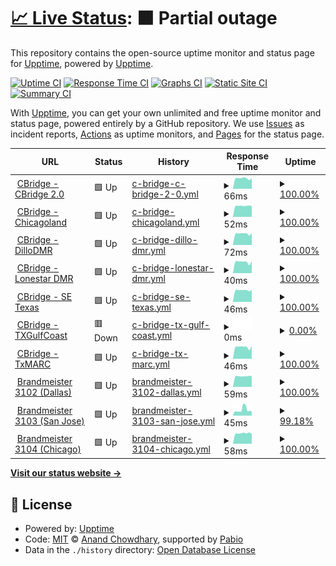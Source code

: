 # [📈 Live Status](https://demo.upptime.js.org): <!--live status--> **🟧 Partial outage**

This repository contains the open-source uptime monitor and status page for [Upptime](https://upptime.js.org), powered by [Upptime](https://github.com/upptime/upptime).

[![Uptime CI](https://github.com/Cotterville/upptime/workflows/Uptime%20CI/badge.svg)](https://github.com/Cotterville/upptime/actions?query=workflow%3A%22Uptime+CI%22)
[![Response Time CI](https://github.com/Cotterville/upptime/workflows/Response%20Time%20CI/badge.svg)](https://github.com/Cotterville/upptime/actions?query=workflow%3A%22Response+Time+CI%22)
[![Graphs CI](https://github.com/Cotterville/upptime/workflows/Graphs%20CI/badge.svg)](https://github.com/Cotterville/upptime/actions?query=workflow%3A%22Graphs+CI%22)
[![Static Site CI](https://github.com/Cotterville/upptime/workflows/Static%20Site%20CI/badge.svg)](https://github.com/Cotterville/upptime/actions?query=workflow%3A%22Static+Site+CI%22)
[![Summary CI](https://github.com/Cotterville/upptime/workflows/Summary%20CI/badge.svg)](https://github.com/Cotterville/upptime/actions?query=workflow%3A%22Summary+CI%22)

With [Upptime](https://upptime.js.org), you can get your own unlimited and free uptime monitor and status page, powered entirely by a GitHub repository. We use [Issues](https://github.com/upptime/upptime/issues) as incident reports, [Actions](https://github.com/Cotterville/upptime/actions) as uptime monitors, and [Pages](https://demo.upptime.js.org) for the status page.

<!--start: status pages-->
<!-- This summary is generated by Upptime (https://github.com/upptime/upptime) -->
<!-- Do not edit this manually, your changes will be overwritten -->
<!-- prettier-ignore -->
| URL | Status | History | Response Time | Uptime |
| --- | ------ | ------- | ------------- | ------ |
| <img alt="" src="https://raw.githubusercontent.com/Cotterville/upptime/master/assets/tower-favicon.ico" height="13"> [CBridge - CBridge 2.0](64.111.99.38) | 🟩 Up | [c-bridge-c-bridge-2-0.yml](https://github.com/Cotterville/upptime/commits/HEAD/history/c-bridge-c-bridge-2-0.yml) | <details><summary><img alt="Response time graph" src="./graphs/c-bridge-c-bridge-2-0/response-time-week.png" height="20"> 66ms</summary><br><a href="https://status.dmrtexas.net/history/c-bridge-c-bridge-2-0"><img alt="Response time 28" src="https://img.shields.io/endpoint?url=https%3A%2F%2Fraw.githubusercontent.com%2FCotterville%2Fupptime%2FHEAD%2Fapi%2Fc-bridge-c-bridge-2-0%2Fresponse-time.json"></a><br><a href="https://status.dmrtexas.net/history/c-bridge-c-bridge-2-0"><img alt="24-hour response time 67" src="https://img.shields.io/endpoint?url=https%3A%2F%2Fraw.githubusercontent.com%2FCotterville%2Fupptime%2FHEAD%2Fapi%2Fc-bridge-c-bridge-2-0%2Fresponse-time-day.json"></a><br><a href="https://status.dmrtexas.net/history/c-bridge-c-bridge-2-0"><img alt="7-day response time 66" src="https://img.shields.io/endpoint?url=https%3A%2F%2Fraw.githubusercontent.com%2FCotterville%2Fupptime%2FHEAD%2Fapi%2Fc-bridge-c-bridge-2-0%2Fresponse-time-week.json"></a><br><a href="https://status.dmrtexas.net/history/c-bridge-c-bridge-2-0"><img alt="30-day response time 40" src="https://img.shields.io/endpoint?url=https%3A%2F%2Fraw.githubusercontent.com%2FCotterville%2Fupptime%2FHEAD%2Fapi%2Fc-bridge-c-bridge-2-0%2Fresponse-time-month.json"></a><br><a href="https://status.dmrtexas.net/history/c-bridge-c-bridge-2-0"><img alt="1-year response time 29" src="https://img.shields.io/endpoint?url=https%3A%2F%2Fraw.githubusercontent.com%2FCotterville%2Fupptime%2FHEAD%2Fapi%2Fc-bridge-c-bridge-2-0%2Fresponse-time-year.json"></a></details> | <details><summary><a href="https://status.dmrtexas.net/history/c-bridge-c-bridge-2-0">100.00%</a></summary><a href="https://status.dmrtexas.net/history/c-bridge-c-bridge-2-0"><img alt="All-time uptime 100.00%" src="https://img.shields.io/endpoint?url=https%3A%2F%2Fraw.githubusercontent.com%2FCotterville%2Fupptime%2FHEAD%2Fapi%2Fc-bridge-c-bridge-2-0%2Fuptime.json"></a><br><a href="https://status.dmrtexas.net/history/c-bridge-c-bridge-2-0"><img alt="24-hour uptime 100.00%" src="https://img.shields.io/endpoint?url=https%3A%2F%2Fraw.githubusercontent.com%2FCotterville%2Fupptime%2FHEAD%2Fapi%2Fc-bridge-c-bridge-2-0%2Fuptime-day.json"></a><br><a href="https://status.dmrtexas.net/history/c-bridge-c-bridge-2-0"><img alt="7-day uptime 100.00%" src="https://img.shields.io/endpoint?url=https%3A%2F%2Fraw.githubusercontent.com%2FCotterville%2Fupptime%2FHEAD%2Fapi%2Fc-bridge-c-bridge-2-0%2Fuptime-week.json"></a><br><a href="https://status.dmrtexas.net/history/c-bridge-c-bridge-2-0"><img alt="30-day uptime 100.00%" src="https://img.shields.io/endpoint?url=https%3A%2F%2Fraw.githubusercontent.com%2FCotterville%2Fupptime%2FHEAD%2Fapi%2Fc-bridge-c-bridge-2-0%2Fuptime-month.json"></a><br><a href="https://status.dmrtexas.net/history/c-bridge-c-bridge-2-0"><img alt="1-year uptime 100.00%" src="https://img.shields.io/endpoint?url=https%3A%2F%2Fraw.githubusercontent.com%2FCotterville%2Fupptime%2FHEAD%2Fapi%2Fc-bridge-c-bridge-2-0%2Fuptime-year.json"></a></details>
| <img alt="" src="https://raw.githubusercontent.com/Cotterville/upptime/master/assets/tower-favicon.ico" height="13"> [CBridge - Chicagoland](107.191.49.134) | 🟩 Up | [c-bridge-chicagoland.yml](https://github.com/Cotterville/upptime/commits/HEAD/history/c-bridge-chicagoland.yml) | <details><summary><img alt="Response time graph" src="./graphs/c-bridge-chicagoland/response-time-week.png" height="20"> 52ms</summary><br><a href="https://status.dmrtexas.net/history/c-bridge-chicagoland"><img alt="Response time 31" src="https://img.shields.io/endpoint?url=https%3A%2F%2Fraw.githubusercontent.com%2FCotterville%2Fupptime%2FHEAD%2Fapi%2Fc-bridge-chicagoland%2Fresponse-time.json"></a><br><a href="https://status.dmrtexas.net/history/c-bridge-chicagoland"><img alt="24-hour response time 51" src="https://img.shields.io/endpoint?url=https%3A%2F%2Fraw.githubusercontent.com%2FCotterville%2Fupptime%2FHEAD%2Fapi%2Fc-bridge-chicagoland%2Fresponse-time-day.json"></a><br><a href="https://status.dmrtexas.net/history/c-bridge-chicagoland"><img alt="7-day response time 52" src="https://img.shields.io/endpoint?url=https%3A%2F%2Fraw.githubusercontent.com%2FCotterville%2Fupptime%2FHEAD%2Fapi%2Fc-bridge-chicagoland%2Fresponse-time-week.json"></a><br><a href="https://status.dmrtexas.net/history/c-bridge-chicagoland"><img alt="30-day response time 36" src="https://img.shields.io/endpoint?url=https%3A%2F%2Fraw.githubusercontent.com%2FCotterville%2Fupptime%2FHEAD%2Fapi%2Fc-bridge-chicagoland%2Fresponse-time-month.json"></a><br><a href="https://status.dmrtexas.net/history/c-bridge-chicagoland"><img alt="1-year response time 32" src="https://img.shields.io/endpoint?url=https%3A%2F%2Fraw.githubusercontent.com%2FCotterville%2Fupptime%2FHEAD%2Fapi%2Fc-bridge-chicagoland%2Fresponse-time-year.json"></a></details> | <details><summary><a href="https://status.dmrtexas.net/history/c-bridge-chicagoland">100.00%</a></summary><a href="https://status.dmrtexas.net/history/c-bridge-chicagoland"><img alt="All-time uptime 99.98%" src="https://img.shields.io/endpoint?url=https%3A%2F%2Fraw.githubusercontent.com%2FCotterville%2Fupptime%2FHEAD%2Fapi%2Fc-bridge-chicagoland%2Fuptime.json"></a><br><a href="https://status.dmrtexas.net/history/c-bridge-chicagoland"><img alt="24-hour uptime 100.00%" src="https://img.shields.io/endpoint?url=https%3A%2F%2Fraw.githubusercontent.com%2FCotterville%2Fupptime%2FHEAD%2Fapi%2Fc-bridge-chicagoland%2Fuptime-day.json"></a><br><a href="https://status.dmrtexas.net/history/c-bridge-chicagoland"><img alt="7-day uptime 100.00%" src="https://img.shields.io/endpoint?url=https%3A%2F%2Fraw.githubusercontent.com%2FCotterville%2Fupptime%2FHEAD%2Fapi%2Fc-bridge-chicagoland%2Fuptime-week.json"></a><br><a href="https://status.dmrtexas.net/history/c-bridge-chicagoland"><img alt="30-day uptime 100.00%" src="https://img.shields.io/endpoint?url=https%3A%2F%2Fraw.githubusercontent.com%2FCotterville%2Fupptime%2FHEAD%2Fapi%2Fc-bridge-chicagoland%2Fuptime-month.json"></a><br><a href="https://status.dmrtexas.net/history/c-bridge-chicagoland"><img alt="1-year uptime 99.97%" src="https://img.shields.io/endpoint?url=https%3A%2F%2Fraw.githubusercontent.com%2FCotterville%2Fupptime%2FHEAD%2Fapi%2Fc-bridge-chicagoland%2Fuptime-year.json"></a></details>
| <img alt="" src="https://raw.githubusercontent.com/Cotterville/upptime/master/assets/tower-favicon.ico" height="13"> [CBridge - DilloDMR](45.55.152.18) | 🟩 Up | [c-bridge-dillo-dmr.yml](https://github.com/Cotterville/upptime/commits/HEAD/history/c-bridge-dillo-dmr.yml) | <details><summary><img alt="Response time graph" src="./graphs/c-bridge-dillo-dmr/response-time-week.png" height="20"> 72ms</summary><br><a href="https://status.dmrtexas.net/history/c-bridge-dillo-dmr"><img alt="Response time 32" src="https://img.shields.io/endpoint?url=https%3A%2F%2Fraw.githubusercontent.com%2FCotterville%2Fupptime%2FHEAD%2Fapi%2Fc-bridge-dillo-dmr%2Fresponse-time.json"></a><br><a href="https://status.dmrtexas.net/history/c-bridge-dillo-dmr"><img alt="24-hour response time 75" src="https://img.shields.io/endpoint?url=https%3A%2F%2Fraw.githubusercontent.com%2FCotterville%2Fupptime%2FHEAD%2Fapi%2Fc-bridge-dillo-dmr%2Fresponse-time-day.json"></a><br><a href="https://status.dmrtexas.net/history/c-bridge-dillo-dmr"><img alt="7-day response time 72" src="https://img.shields.io/endpoint?url=https%3A%2F%2Fraw.githubusercontent.com%2FCotterville%2Fupptime%2FHEAD%2Fapi%2Fc-bridge-dillo-dmr%2Fresponse-time-week.json"></a><br><a href="https://status.dmrtexas.net/history/c-bridge-dillo-dmr"><img alt="30-day response time 46" src="https://img.shields.io/endpoint?url=https%3A%2F%2Fraw.githubusercontent.com%2FCotterville%2Fupptime%2FHEAD%2Fapi%2Fc-bridge-dillo-dmr%2Fresponse-time-month.json"></a><br><a href="https://status.dmrtexas.net/history/c-bridge-dillo-dmr"><img alt="1-year response time 33" src="https://img.shields.io/endpoint?url=https%3A%2F%2Fraw.githubusercontent.com%2FCotterville%2Fupptime%2FHEAD%2Fapi%2Fc-bridge-dillo-dmr%2Fresponse-time-year.json"></a></details> | <details><summary><a href="https://status.dmrtexas.net/history/c-bridge-dillo-dmr">100.00%</a></summary><a href="https://status.dmrtexas.net/history/c-bridge-dillo-dmr"><img alt="All-time uptime 100.00%" src="https://img.shields.io/endpoint?url=https%3A%2F%2Fraw.githubusercontent.com%2FCotterville%2Fupptime%2FHEAD%2Fapi%2Fc-bridge-dillo-dmr%2Fuptime.json"></a><br><a href="https://status.dmrtexas.net/history/c-bridge-dillo-dmr"><img alt="24-hour uptime 100.00%" src="https://img.shields.io/endpoint?url=https%3A%2F%2Fraw.githubusercontent.com%2FCotterville%2Fupptime%2FHEAD%2Fapi%2Fc-bridge-dillo-dmr%2Fuptime-day.json"></a><br><a href="https://status.dmrtexas.net/history/c-bridge-dillo-dmr"><img alt="7-day uptime 100.00%" src="https://img.shields.io/endpoint?url=https%3A%2F%2Fraw.githubusercontent.com%2FCotterville%2Fupptime%2FHEAD%2Fapi%2Fc-bridge-dillo-dmr%2Fuptime-week.json"></a><br><a href="https://status.dmrtexas.net/history/c-bridge-dillo-dmr"><img alt="30-day uptime 100.00%" src="https://img.shields.io/endpoint?url=https%3A%2F%2Fraw.githubusercontent.com%2FCotterville%2Fupptime%2FHEAD%2Fapi%2Fc-bridge-dillo-dmr%2Fuptime-month.json"></a><br><a href="https://status.dmrtexas.net/history/c-bridge-dillo-dmr"><img alt="1-year uptime 100.00%" src="https://img.shields.io/endpoint?url=https%3A%2F%2Fraw.githubusercontent.com%2FCotterville%2Fupptime%2FHEAD%2Fapi%2Fc-bridge-dillo-dmr%2Fuptime-year.json"></a></details>
| <img alt="" src="https://raw.githubusercontent.com/Cotterville/upptime/master/assets/tower-favicon.ico" height="13"> [CBridge - Lonestar DMR](192.92.239.155) | 🟩 Up | [c-bridge-lonestar-dmr.yml](https://github.com/Cotterville/upptime/commits/HEAD/history/c-bridge-lonestar-dmr.yml) | <details><summary><img alt="Response time graph" src="./graphs/c-bridge-lonestar-dmr/response-time-week.png" height="20"> 40ms</summary><br><a href="https://status.dmrtexas.net/history/c-bridge-lonestar-dmr"><img alt="Response time 35" src="https://img.shields.io/endpoint?url=https%3A%2F%2Fraw.githubusercontent.com%2FCotterville%2Fupptime%2FHEAD%2Fapi%2Fc-bridge-lonestar-dmr%2Fresponse-time.json"></a><br><a href="https://status.dmrtexas.net/history/c-bridge-lonestar-dmr"><img alt="24-hour response time 42" src="https://img.shields.io/endpoint?url=https%3A%2F%2Fraw.githubusercontent.com%2FCotterville%2Fupptime%2FHEAD%2Fapi%2Fc-bridge-lonestar-dmr%2Fresponse-time-day.json"></a><br><a href="https://status.dmrtexas.net/history/c-bridge-lonestar-dmr"><img alt="7-day response time 40" src="https://img.shields.io/endpoint?url=https%3A%2F%2Fraw.githubusercontent.com%2FCotterville%2Fupptime%2FHEAD%2Fapi%2Fc-bridge-lonestar-dmr%2Fresponse-time-week.json"></a><br><a href="https://status.dmrtexas.net/history/c-bridge-lonestar-dmr"><img alt="30-day response time 35" src="https://img.shields.io/endpoint?url=https%3A%2F%2Fraw.githubusercontent.com%2FCotterville%2Fupptime%2FHEAD%2Fapi%2Fc-bridge-lonestar-dmr%2Fresponse-time-month.json"></a><br><a href="https://status.dmrtexas.net/history/c-bridge-lonestar-dmr"><img alt="1-year response time 35" src="https://img.shields.io/endpoint?url=https%3A%2F%2Fraw.githubusercontent.com%2FCotterville%2Fupptime%2FHEAD%2Fapi%2Fc-bridge-lonestar-dmr%2Fresponse-time-year.json"></a></details> | <details><summary><a href="https://status.dmrtexas.net/history/c-bridge-lonestar-dmr">100.00%</a></summary><a href="https://status.dmrtexas.net/history/c-bridge-lonestar-dmr"><img alt="All-time uptime 98.69%" src="https://img.shields.io/endpoint?url=https%3A%2F%2Fraw.githubusercontent.com%2FCotterville%2Fupptime%2FHEAD%2Fapi%2Fc-bridge-lonestar-dmr%2Fuptime.json"></a><br><a href="https://status.dmrtexas.net/history/c-bridge-lonestar-dmr"><img alt="24-hour uptime 100.00%" src="https://img.shields.io/endpoint?url=https%3A%2F%2Fraw.githubusercontent.com%2FCotterville%2Fupptime%2FHEAD%2Fapi%2Fc-bridge-lonestar-dmr%2Fuptime-day.json"></a><br><a href="https://status.dmrtexas.net/history/c-bridge-lonestar-dmr"><img alt="7-day uptime 100.00%" src="https://img.shields.io/endpoint?url=https%3A%2F%2Fraw.githubusercontent.com%2FCotterville%2Fupptime%2FHEAD%2Fapi%2Fc-bridge-lonestar-dmr%2Fuptime-week.json"></a><br><a href="https://status.dmrtexas.net/history/c-bridge-lonestar-dmr"><img alt="30-day uptime 100.00%" src="https://img.shields.io/endpoint?url=https%3A%2F%2Fraw.githubusercontent.com%2FCotterville%2Fupptime%2FHEAD%2Fapi%2Fc-bridge-lonestar-dmr%2Fuptime-month.json"></a><br><a href="https://status.dmrtexas.net/history/c-bridge-lonestar-dmr"><img alt="1-year uptime 98.47%" src="https://img.shields.io/endpoint?url=https%3A%2F%2Fraw.githubusercontent.com%2FCotterville%2Fupptime%2FHEAD%2Fapi%2Fc-bridge-lonestar-dmr%2Fuptime-year.json"></a></details>
| <img alt="" src="https://raw.githubusercontent.com/Cotterville/upptime/master/assets/tower-favicon.ico" height="13"> [CBridge - SE Texas](199.66.149.2) | 🟩 Up | [c-bridge-se-texas.yml](https://github.com/Cotterville/upptime/commits/HEAD/history/c-bridge-se-texas.yml) | <details><summary><img alt="Response time graph" src="./graphs/c-bridge-se-texas/response-time-week.png" height="20"> 46ms</summary><br><a href="https://status.dmrtexas.net/history/c-bridge-se-texas"><img alt="Response time 48" src="https://img.shields.io/endpoint?url=https%3A%2F%2Fraw.githubusercontent.com%2FCotterville%2Fupptime%2FHEAD%2Fapi%2Fc-bridge-se-texas%2Fresponse-time.json"></a><br><a href="https://status.dmrtexas.net/history/c-bridge-se-texas"><img alt="24-hour response time 47" src="https://img.shields.io/endpoint?url=https%3A%2F%2Fraw.githubusercontent.com%2FCotterville%2Fupptime%2FHEAD%2Fapi%2Fc-bridge-se-texas%2Fresponse-time-day.json"></a><br><a href="https://status.dmrtexas.net/history/c-bridge-se-texas"><img alt="7-day response time 46" src="https://img.shields.io/endpoint?url=https%3A%2F%2Fraw.githubusercontent.com%2FCotterville%2Fupptime%2FHEAD%2Fapi%2Fc-bridge-se-texas%2Fresponse-time-week.json"></a><br><a href="https://status.dmrtexas.net/history/c-bridge-se-texas"><img alt="30-day response time 47" src="https://img.shields.io/endpoint?url=https%3A%2F%2Fraw.githubusercontent.com%2FCotterville%2Fupptime%2FHEAD%2Fapi%2Fc-bridge-se-texas%2Fresponse-time-month.json"></a><br><a href="https://status.dmrtexas.net/history/c-bridge-se-texas"><img alt="1-year response time 48" src="https://img.shields.io/endpoint?url=https%3A%2F%2Fraw.githubusercontent.com%2FCotterville%2Fupptime%2FHEAD%2Fapi%2Fc-bridge-se-texas%2Fresponse-time-year.json"></a></details> | <details><summary><a href="https://status.dmrtexas.net/history/c-bridge-se-texas">100.00%</a></summary><a href="https://status.dmrtexas.net/history/c-bridge-se-texas"><img alt="All-time uptime 96.24%" src="https://img.shields.io/endpoint?url=https%3A%2F%2Fraw.githubusercontent.com%2FCotterville%2Fupptime%2FHEAD%2Fapi%2Fc-bridge-se-texas%2Fuptime.json"></a><br><a href="https://status.dmrtexas.net/history/c-bridge-se-texas"><img alt="24-hour uptime 100.00%" src="https://img.shields.io/endpoint?url=https%3A%2F%2Fraw.githubusercontent.com%2FCotterville%2Fupptime%2FHEAD%2Fapi%2Fc-bridge-se-texas%2Fuptime-day.json"></a><br><a href="https://status.dmrtexas.net/history/c-bridge-se-texas"><img alt="7-day uptime 100.00%" src="https://img.shields.io/endpoint?url=https%3A%2F%2Fraw.githubusercontent.com%2FCotterville%2Fupptime%2FHEAD%2Fapi%2Fc-bridge-se-texas%2Fuptime-week.json"></a><br><a href="https://status.dmrtexas.net/history/c-bridge-se-texas"><img alt="30-day uptime 99.94%" src="https://img.shields.io/endpoint?url=https%3A%2F%2Fraw.githubusercontent.com%2FCotterville%2Fupptime%2FHEAD%2Fapi%2Fc-bridge-se-texas%2Fuptime-month.json"></a><br><a href="https://status.dmrtexas.net/history/c-bridge-se-texas"><img alt="1-year uptime 95.61%" src="https://img.shields.io/endpoint?url=https%3A%2F%2Fraw.githubusercontent.com%2FCotterville%2Fupptime%2FHEAD%2Fapi%2Fc-bridge-se-texas%2Fuptime-year.json"></a></details>
| <img alt="" src="https://raw.githubusercontent.com/Cotterville/upptime/master/assets/tower-favicon.ico" height="13"> [CBridge - TXGulfCoast](66.170.192.14) | 🟥 Down | [c-bridge-tx-gulf-coast.yml](https://github.com/Cotterville/upptime/commits/HEAD/history/c-bridge-tx-gulf-coast.yml) | <details><summary><img alt="Response time graph" src="./graphs/c-bridge-tx-gulf-coast/response-time-week.png" height="20"> 0ms</summary><br><a href="https://status.dmrtexas.net/history/c-bridge-tx-gulf-coast"><img alt="Response time 55" src="https://img.shields.io/endpoint?url=https%3A%2F%2Fraw.githubusercontent.com%2FCotterville%2Fupptime%2FHEAD%2Fapi%2Fc-bridge-tx-gulf-coast%2Fresponse-time.json"></a><br><a href="https://status.dmrtexas.net/history/c-bridge-tx-gulf-coast"><img alt="24-hour response time 0" src="https://img.shields.io/endpoint?url=https%3A%2F%2Fraw.githubusercontent.com%2FCotterville%2Fupptime%2FHEAD%2Fapi%2Fc-bridge-tx-gulf-coast%2Fresponse-time-day.json"></a><br><a href="https://status.dmrtexas.net/history/c-bridge-tx-gulf-coast"><img alt="7-day response time 0" src="https://img.shields.io/endpoint?url=https%3A%2F%2Fraw.githubusercontent.com%2FCotterville%2Fupptime%2FHEAD%2Fapi%2Fc-bridge-tx-gulf-coast%2Fresponse-time-week.json"></a><br><a href="https://status.dmrtexas.net/history/c-bridge-tx-gulf-coast"><img alt="30-day response time 47" src="https://img.shields.io/endpoint?url=https%3A%2F%2Fraw.githubusercontent.com%2FCotterville%2Fupptime%2FHEAD%2Fapi%2Fc-bridge-tx-gulf-coast%2Fresponse-time-month.json"></a><br><a href="https://status.dmrtexas.net/history/c-bridge-tx-gulf-coast"><img alt="1-year response time 54" src="https://img.shields.io/endpoint?url=https%3A%2F%2Fraw.githubusercontent.com%2FCotterville%2Fupptime%2FHEAD%2Fapi%2Fc-bridge-tx-gulf-coast%2Fresponse-time-year.json"></a></details> | <details><summary><a href="https://status.dmrtexas.net/history/c-bridge-tx-gulf-coast">0.00%</a></summary><a href="https://status.dmrtexas.net/history/c-bridge-tx-gulf-coast"><img alt="All-time uptime 92.13%" src="https://img.shields.io/endpoint?url=https%3A%2F%2Fraw.githubusercontent.com%2FCotterville%2Fupptime%2FHEAD%2Fapi%2Fc-bridge-tx-gulf-coast%2Fuptime.json"></a><br><a href="https://status.dmrtexas.net/history/c-bridge-tx-gulf-coast"><img alt="24-hour uptime 0.00%" src="https://img.shields.io/endpoint?url=https%3A%2F%2Fraw.githubusercontent.com%2FCotterville%2Fupptime%2FHEAD%2Fapi%2Fc-bridge-tx-gulf-coast%2Fuptime-day.json"></a><br><a href="https://status.dmrtexas.net/history/c-bridge-tx-gulf-coast"><img alt="7-day uptime 0.00%" src="https://img.shields.io/endpoint?url=https%3A%2F%2Fraw.githubusercontent.com%2FCotterville%2Fupptime%2FHEAD%2Fapi%2Fc-bridge-tx-gulf-coast%2Fuptime-week.json"></a><br><a href="https://status.dmrtexas.net/history/c-bridge-tx-gulf-coast"><img alt="30-day uptime 60.54%" src="https://img.shields.io/endpoint?url=https%3A%2F%2Fraw.githubusercontent.com%2FCotterville%2Fupptime%2FHEAD%2Fapi%2Fc-bridge-tx-gulf-coast%2Fuptime-month.json"></a><br><a href="https://status.dmrtexas.net/history/c-bridge-tx-gulf-coast"><img alt="1-year uptime 92.51%" src="https://img.shields.io/endpoint?url=https%3A%2F%2Fraw.githubusercontent.com%2FCotterville%2Fupptime%2FHEAD%2Fapi%2Fc-bridge-tx-gulf-coast%2Fuptime-year.json"></a></details>
| <img alt="" src="https://raw.githubusercontent.com/Cotterville/upptime/master/assets/tower-favicon.ico" height="13"> [CBridge - TxMARC](72.20.134.101) | 🟩 Up | [c-bridge-tx-marc.yml](https://github.com/Cotterville/upptime/commits/HEAD/history/c-bridge-tx-marc.yml) | <details><summary><img alt="Response time graph" src="./graphs/c-bridge-tx-marc/response-time-week.png" height="20"> 46ms</summary><br><a href="https://status.dmrtexas.net/history/c-bridge-tx-marc"><img alt="Response time 44" src="https://img.shields.io/endpoint?url=https%3A%2F%2Fraw.githubusercontent.com%2FCotterville%2Fupptime%2FHEAD%2Fapi%2Fc-bridge-tx-marc%2Fresponse-time.json"></a><br><a href="https://status.dmrtexas.net/history/c-bridge-tx-marc"><img alt="24-hour response time 49" src="https://img.shields.io/endpoint?url=https%3A%2F%2Fraw.githubusercontent.com%2FCotterville%2Fupptime%2FHEAD%2Fapi%2Fc-bridge-tx-marc%2Fresponse-time-day.json"></a><br><a href="https://status.dmrtexas.net/history/c-bridge-tx-marc"><img alt="7-day response time 46" src="https://img.shields.io/endpoint?url=https%3A%2F%2Fraw.githubusercontent.com%2FCotterville%2Fupptime%2FHEAD%2Fapi%2Fc-bridge-tx-marc%2Fresponse-time-week.json"></a><br><a href="https://status.dmrtexas.net/history/c-bridge-tx-marc"><img alt="30-day response time 43" src="https://img.shields.io/endpoint?url=https%3A%2F%2Fraw.githubusercontent.com%2FCotterville%2Fupptime%2FHEAD%2Fapi%2Fc-bridge-tx-marc%2Fresponse-time-month.json"></a><br><a href="https://status.dmrtexas.net/history/c-bridge-tx-marc"><img alt="1-year response time 44" src="https://img.shields.io/endpoint?url=https%3A%2F%2Fraw.githubusercontent.com%2FCotterville%2Fupptime%2FHEAD%2Fapi%2Fc-bridge-tx-marc%2Fresponse-time-year.json"></a></details> | <details><summary><a href="https://status.dmrtexas.net/history/c-bridge-tx-marc">100.00%</a></summary><a href="https://status.dmrtexas.net/history/c-bridge-tx-marc"><img alt="All-time uptime 98.30%" src="https://img.shields.io/endpoint?url=https%3A%2F%2Fraw.githubusercontent.com%2FCotterville%2Fupptime%2FHEAD%2Fapi%2Fc-bridge-tx-marc%2Fuptime.json"></a><br><a href="https://status.dmrtexas.net/history/c-bridge-tx-marc"><img alt="24-hour uptime 100.00%" src="https://img.shields.io/endpoint?url=https%3A%2F%2Fraw.githubusercontent.com%2FCotterville%2Fupptime%2FHEAD%2Fapi%2Fc-bridge-tx-marc%2Fuptime-day.json"></a><br><a href="https://status.dmrtexas.net/history/c-bridge-tx-marc"><img alt="7-day uptime 100.00%" src="https://img.shields.io/endpoint?url=https%3A%2F%2Fraw.githubusercontent.com%2FCotterville%2Fupptime%2FHEAD%2Fapi%2Fc-bridge-tx-marc%2Fuptime-week.json"></a><br><a href="https://status.dmrtexas.net/history/c-bridge-tx-marc"><img alt="30-day uptime 100.00%" src="https://img.shields.io/endpoint?url=https%3A%2F%2Fraw.githubusercontent.com%2FCotterville%2Fupptime%2FHEAD%2Fapi%2Fc-bridge-tx-marc%2Fuptime-month.json"></a><br><a href="https://status.dmrtexas.net/history/c-bridge-tx-marc"><img alt="1-year uptime 98.01%" src="https://img.shields.io/endpoint?url=https%3A%2F%2Fraw.githubusercontent.com%2FCotterville%2Fupptime%2FHEAD%2Fapi%2Fc-bridge-tx-marc%2Fuptime-year.json"></a></details>
| <img alt="" src="https://raw.githubusercontent.com/Cotterville/upptime/master/assets/server-favicon.ico" height="13"> [Brandmeister 3102 (Dallas)](74.91.114.19) | 🟩 Up | [brandmeister-3102-dallas.yml](https://github.com/Cotterville/upptime/commits/HEAD/history/brandmeister-3102-dallas.yml) | <details><summary><img alt="Response time graph" src="./graphs/brandmeister-3102-dallas/response-time-week.png" height="20"> 59ms</summary><br><a href="https://status.dmrtexas.net/history/brandmeister-3102-dallas"><img alt="Response time 73" src="https://img.shields.io/endpoint?url=https%3A%2F%2Fraw.githubusercontent.com%2FCotterville%2Fupptime%2FHEAD%2Fapi%2Fbrandmeister-3102-dallas%2Fresponse-time.json"></a><br><a href="https://status.dmrtexas.net/history/brandmeister-3102-dallas"><img alt="24-hour response time 59" src="https://img.shields.io/endpoint?url=https%3A%2F%2Fraw.githubusercontent.com%2FCotterville%2Fupptime%2FHEAD%2Fapi%2Fbrandmeister-3102-dallas%2Fresponse-time-day.json"></a><br><a href="https://status.dmrtexas.net/history/brandmeister-3102-dallas"><img alt="7-day response time 59" src="https://img.shields.io/endpoint?url=https%3A%2F%2Fraw.githubusercontent.com%2FCotterville%2Fupptime%2FHEAD%2Fapi%2Fbrandmeister-3102-dallas%2Fresponse-time-week.json"></a><br><a href="https://status.dmrtexas.net/history/brandmeister-3102-dallas"><img alt="30-day response time 68" src="https://img.shields.io/endpoint?url=https%3A%2F%2Fraw.githubusercontent.com%2FCotterville%2Fupptime%2FHEAD%2Fapi%2Fbrandmeister-3102-dallas%2Fresponse-time-month.json"></a><br><a href="https://status.dmrtexas.net/history/brandmeister-3102-dallas"><img alt="1-year response time 71" src="https://img.shields.io/endpoint?url=https%3A%2F%2Fraw.githubusercontent.com%2FCotterville%2Fupptime%2FHEAD%2Fapi%2Fbrandmeister-3102-dallas%2Fresponse-time-year.json"></a></details> | <details><summary><a href="https://status.dmrtexas.net/history/brandmeister-3102-dallas">100.00%</a></summary><a href="https://status.dmrtexas.net/history/brandmeister-3102-dallas"><img alt="All-time uptime 99.99%" src="https://img.shields.io/endpoint?url=https%3A%2F%2Fraw.githubusercontent.com%2FCotterville%2Fupptime%2FHEAD%2Fapi%2Fbrandmeister-3102-dallas%2Fuptime.json"></a><br><a href="https://status.dmrtexas.net/history/brandmeister-3102-dallas"><img alt="24-hour uptime 100.00%" src="https://img.shields.io/endpoint?url=https%3A%2F%2Fraw.githubusercontent.com%2FCotterville%2Fupptime%2FHEAD%2Fapi%2Fbrandmeister-3102-dallas%2Fuptime-day.json"></a><br><a href="https://status.dmrtexas.net/history/brandmeister-3102-dallas"><img alt="7-day uptime 100.00%" src="https://img.shields.io/endpoint?url=https%3A%2F%2Fraw.githubusercontent.com%2FCotterville%2Fupptime%2FHEAD%2Fapi%2Fbrandmeister-3102-dallas%2Fuptime-week.json"></a><br><a href="https://status.dmrtexas.net/history/brandmeister-3102-dallas"><img alt="30-day uptime 99.90%" src="https://img.shields.io/endpoint?url=https%3A%2F%2Fraw.githubusercontent.com%2FCotterville%2Fupptime%2FHEAD%2Fapi%2Fbrandmeister-3102-dallas%2Fuptime-month.json"></a><br><a href="https://status.dmrtexas.net/history/brandmeister-3102-dallas"><img alt="1-year uptime 99.99%" src="https://img.shields.io/endpoint?url=https%3A%2F%2Fraw.githubusercontent.com%2FCotterville%2Fupptime%2FHEAD%2Fapi%2Fbrandmeister-3102-dallas%2Fuptime-year.json"></a></details>
| <img alt="" src="https://raw.githubusercontent.com/Cotterville/upptime/master/assets/server-favicon.ico" height="13"> [Brandmeister 3103 (San Jose)](74.91.118.251) | 🟩 Up | [brandmeister-3103-san-jose.yml](https://github.com/Cotterville/upptime/commits/HEAD/history/brandmeister-3103-san-jose.yml) | <details><summary><img alt="Response time graph" src="./graphs/brandmeister-3103-san-jose/response-time-week.png" height="20"> 45ms</summary><br><a href="https://status.dmrtexas.net/history/brandmeister-3103-san-jose"><img alt="Response time 64" src="https://img.shields.io/endpoint?url=https%3A%2F%2Fraw.githubusercontent.com%2FCotterville%2Fupptime%2FHEAD%2Fapi%2Fbrandmeister-3103-san-jose%2Fresponse-time.json"></a><br><a href="https://status.dmrtexas.net/history/brandmeister-3103-san-jose"><img alt="24-hour response time 31" src="https://img.shields.io/endpoint?url=https%3A%2F%2Fraw.githubusercontent.com%2FCotterville%2Fupptime%2FHEAD%2Fapi%2Fbrandmeister-3103-san-jose%2Fresponse-time-day.json"></a><br><a href="https://status.dmrtexas.net/history/brandmeister-3103-san-jose"><img alt="7-day response time 45" src="https://img.shields.io/endpoint?url=https%3A%2F%2Fraw.githubusercontent.com%2FCotterville%2Fupptime%2FHEAD%2Fapi%2Fbrandmeister-3103-san-jose%2Fresponse-time-week.json"></a><br><a href="https://status.dmrtexas.net/history/brandmeister-3103-san-jose"><img alt="30-day response time 55" src="https://img.shields.io/endpoint?url=https%3A%2F%2Fraw.githubusercontent.com%2FCotterville%2Fupptime%2FHEAD%2Fapi%2Fbrandmeister-3103-san-jose%2Fresponse-time-month.json"></a><br><a href="https://status.dmrtexas.net/history/brandmeister-3103-san-jose"><img alt="1-year response time 63" src="https://img.shields.io/endpoint?url=https%3A%2F%2Fraw.githubusercontent.com%2FCotterville%2Fupptime%2FHEAD%2Fapi%2Fbrandmeister-3103-san-jose%2Fresponse-time-year.json"></a></details> | <details><summary><a href="https://status.dmrtexas.net/history/brandmeister-3103-san-jose">99.18%</a></summary><a href="https://status.dmrtexas.net/history/brandmeister-3103-san-jose"><img alt="All-time uptime 99.62%" src="https://img.shields.io/endpoint?url=https%3A%2F%2Fraw.githubusercontent.com%2FCotterville%2Fupptime%2FHEAD%2Fapi%2Fbrandmeister-3103-san-jose%2Fuptime.json"></a><br><a href="https://status.dmrtexas.net/history/brandmeister-3103-san-jose"><img alt="24-hour uptime 100.00%" src="https://img.shields.io/endpoint?url=https%3A%2F%2Fraw.githubusercontent.com%2FCotterville%2Fupptime%2FHEAD%2Fapi%2Fbrandmeister-3103-san-jose%2Fuptime-day.json"></a><br><a href="https://status.dmrtexas.net/history/brandmeister-3103-san-jose"><img alt="7-day uptime 99.18%" src="https://img.shields.io/endpoint?url=https%3A%2F%2Fraw.githubusercontent.com%2FCotterville%2Fupptime%2FHEAD%2Fapi%2Fbrandmeister-3103-san-jose%2Fuptime-week.json"></a><br><a href="https://status.dmrtexas.net/history/brandmeister-3103-san-jose"><img alt="30-day uptime 99.81%" src="https://img.shields.io/endpoint?url=https%3A%2F%2Fraw.githubusercontent.com%2FCotterville%2Fupptime%2FHEAD%2Fapi%2Fbrandmeister-3103-san-jose%2Fuptime-month.json"></a><br><a href="https://status.dmrtexas.net/history/brandmeister-3103-san-jose"><img alt="1-year uptime 99.56%" src="https://img.shields.io/endpoint?url=https%3A%2F%2Fraw.githubusercontent.com%2FCotterville%2Fupptime%2FHEAD%2Fapi%2Fbrandmeister-3103-san-jose%2Fuptime-year.json"></a></details>
| <img alt="" src="https://raw.githubusercontent.com/Cotterville/upptime/master/assets/server-favicon.ico" height="13"> [Brandmeister 3104 (Chicago)](162.248.88.117) | 🟩 Up | [brandmeister-3104-chicago.yml](https://github.com/Cotterville/upptime/commits/HEAD/history/brandmeister-3104-chicago.yml) | <details><summary><img alt="Response time graph" src="./graphs/brandmeister-3104-chicago/response-time-week.png" height="20"> 58ms</summary><br><a href="https://status.dmrtexas.net/history/brandmeister-3104-chicago"><img alt="Response time 58" src="https://img.shields.io/endpoint?url=https%3A%2F%2Fraw.githubusercontent.com%2FCotterville%2Fupptime%2FHEAD%2Fapi%2Fbrandmeister-3104-chicago%2Fresponse-time.json"></a><br><a href="https://status.dmrtexas.net/history/brandmeister-3104-chicago"><img alt="24-hour response time 55" src="https://img.shields.io/endpoint?url=https%3A%2F%2Fraw.githubusercontent.com%2FCotterville%2Fupptime%2FHEAD%2Fapi%2Fbrandmeister-3104-chicago%2Fresponse-time-day.json"></a><br><a href="https://status.dmrtexas.net/history/brandmeister-3104-chicago"><img alt="7-day response time 58" src="https://img.shields.io/endpoint?url=https%3A%2F%2Fraw.githubusercontent.com%2FCotterville%2Fupptime%2FHEAD%2Fapi%2Fbrandmeister-3104-chicago%2Fresponse-time-week.json"></a><br><a href="https://status.dmrtexas.net/history/brandmeister-3104-chicago"><img alt="30-day response time 61" src="https://img.shields.io/endpoint?url=https%3A%2F%2Fraw.githubusercontent.com%2FCotterville%2Fupptime%2FHEAD%2Fapi%2Fbrandmeister-3104-chicago%2Fresponse-time-month.json"></a><br><a href="https://status.dmrtexas.net/history/brandmeister-3104-chicago"><img alt="1-year response time 63" src="https://img.shields.io/endpoint?url=https%3A%2F%2Fraw.githubusercontent.com%2FCotterville%2Fupptime%2FHEAD%2Fapi%2Fbrandmeister-3104-chicago%2Fresponse-time-year.json"></a></details> | <details><summary><a href="https://status.dmrtexas.net/history/brandmeister-3104-chicago">100.00%</a></summary><a href="https://status.dmrtexas.net/history/brandmeister-3104-chicago"><img alt="All-time uptime 99.98%" src="https://img.shields.io/endpoint?url=https%3A%2F%2Fraw.githubusercontent.com%2FCotterville%2Fupptime%2FHEAD%2Fapi%2Fbrandmeister-3104-chicago%2Fuptime.json"></a><br><a href="https://status.dmrtexas.net/history/brandmeister-3104-chicago"><img alt="24-hour uptime 100.00%" src="https://img.shields.io/endpoint?url=https%3A%2F%2Fraw.githubusercontent.com%2FCotterville%2Fupptime%2FHEAD%2Fapi%2Fbrandmeister-3104-chicago%2Fuptime-day.json"></a><br><a href="https://status.dmrtexas.net/history/brandmeister-3104-chicago"><img alt="7-day uptime 100.00%" src="https://img.shields.io/endpoint?url=https%3A%2F%2Fraw.githubusercontent.com%2FCotterville%2Fupptime%2FHEAD%2Fapi%2Fbrandmeister-3104-chicago%2Fuptime-week.json"></a><br><a href="https://status.dmrtexas.net/history/brandmeister-3104-chicago"><img alt="30-day uptime 100.00%" src="https://img.shields.io/endpoint?url=https%3A%2F%2Fraw.githubusercontent.com%2FCotterville%2Fupptime%2FHEAD%2Fapi%2Fbrandmeister-3104-chicago%2Fuptime-month.json"></a><br><a href="https://status.dmrtexas.net/history/brandmeister-3104-chicago"><img alt="1-year uptime 99.98%" src="https://img.shields.io/endpoint?url=https%3A%2F%2Fraw.githubusercontent.com%2FCotterville%2Fupptime%2FHEAD%2Fapi%2Fbrandmeister-3104-chicago%2Fuptime-year.json"></a></details>

<!--end: status pages-->

[**Visit our status website →**](https://demo.upptime.js.org)

## 📄 License

- Powered by: [Upptime](https://github.com/upptime/upptime)
- Code: [MIT](./LICENSE) © [Anand Chowdhary](https://anandchowdhary.com), supported by [Pabio](https://pabio.com)
- Data in the `./history` directory: [Open Database License](https://opendatacommons.org/licenses/odbl/1-0/)
